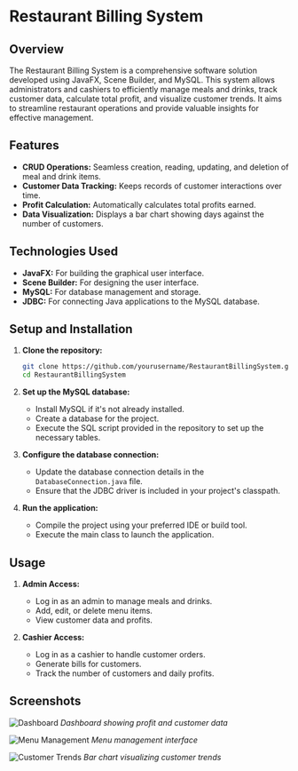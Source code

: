 # Restaurant Billing System

## Overview

The Restaurant Billing System is a comprehensive software solution developed using JavaFX, Scene Builder, and MySQL. This system allows administrators and cashiers to efficiently manage meals and drinks, track customer data, calculate total profit, and visualize customer trends. It aims to streamline restaurant operations and provide valuable insights for effective management.

## Features

- **CRUD Operations:** Seamless creation, reading, updating, and deletion of meal and drink items.
- **Customer Data Tracking:** Keeps records of customer interactions over time.
- **Profit Calculation:** Automatically calculates total profits earned.
- **Data Visualization:** Displays a bar chart showing days against the number of customers.

## Technologies Used

- **JavaFX:** For building the graphical user interface.
- **Scene Builder:** For designing the user interface.
- **MySQL:** For database management and storage.
- **JDBC:** For connecting Java applications to the MySQL database.

## Setup and Installation

1. **Clone the repository:**
    ```bash
    git clone https://github.com/yourusername/RestaurantBillingSystem.git
    cd RestaurantBillingSystem
    ```

2. **Set up the MySQL database:**
    - Install MySQL if it's not already installed.
    - Create a database for the project.
    - Execute the SQL script provided in the repository to set up the necessary tables.

3. **Configure the database connection:**
    - Update the database connection details in the `DatabaseConnection.java` file.
    - Ensure that the JDBC driver is included in your project's classpath.

4. **Run the application:**
    - Compile the project using your preferred IDE or build tool.
    - Execute the main class to launch the application.

## Usage

1. **Admin Access:**
    - Log in as an admin to manage meals and drinks.
    - Add, edit, or delete menu items.
    - View customer data and profits.

2. **Cashier Access:**
    - Log in as a cashier to handle customer orders.
    - Generate bills for customers.
    - Track the number of customers and daily profits.

## Screenshots

![Dashboard](screenshots/dashboard.png)
*Dashboard showing profit and customer data*

![Menu Management](screenshots/menu_management.png)
*Menu management interface*

![Customer Trends](screenshots/customer_trends.png)
*Bar chart visualizing customer trends*

